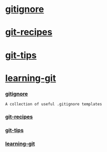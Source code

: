 # [gitignore](#gitignore)  
# [git-recipes](#git-recipes)  
# [git-tips](#git-tips)  
# [learning-git](#learning-git)  

### [gitignore](https://github.com/github/gitignore)  
  `A collection of useful .gitignore templates`
### [git-recipes](https://github.com/geeeeeeeeek/git-recipes)  
### [git-tips](https://github.com/521xueweihan/git-tips)  
### [learning-git](https://github.com/xirong/my-git)  
